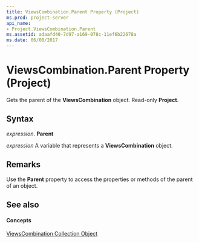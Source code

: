 ```yaml
---
title: ViewsCombination.Parent Property (Project)
ms.prod: project-server
api_name:
- Project.ViewsCombination.Parent
ms.assetid: adaafd40-7d97-a169-078c-11ef6b22678a
ms.date: 06/08/2017
---
```



# ViewsCombination.Parent Property (Project)

Gets the parent of the  **ViewsCombination** object. Read-only **Project**.


## Syntax

 _expression_. **Parent**

 _expression_ A variable that represents a **ViewsCombination** object.


## Remarks

Use the  **Parent** property to access the properties or methods of the parent of an object.


## See also


#### Concepts


[ViewsCombination Collection Object](viewscombination-object-project.md)
